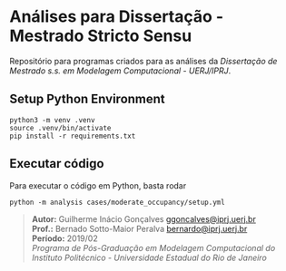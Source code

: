 # Análises para Dissertação - Mestrado Stricto Sensu

Repositório para programas criados para as análises da *Dissertação de Mestrado s.s. em Modelagem Computacional - UERJ/IPRJ*.

## Setup Python Environment

    python3 -m venv .venv
    source .venv/bin/activate
    pip install -r requirements.txt

## Executar código

Para executar o código em Python, basta rodar

    python -m analysis cases/moderate_occupancy/setup.yml


>**Autor:** Guilherme Inácio Gonçalves <ggoncalves@iprj.uerj.br><br/>
>**Prof.:** Bernado Sotto-Maior Peralva <bernardo@iprj.uerj.br><br/>
>**Período:** 2019/02<br/>
>*Programa de Pós-Graduação em Modelagem Computacional do Instituto Politécnico - Universidade Estadual do Rio de Janeiro*
